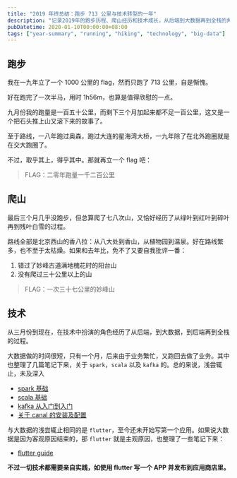 ```yaml
---
title: "2019 年终总结：跑步 713 公里与技术转型的一年"
description: "记录2019年的跑步历程、爬山经历和技术成长，从后端到大数据再到全栈的角色转换，包含 Spark、Scala、Kafka 等技术学习心得"
pubDatetime: 2020-01-10T00:00:00+08:00
tags: ["year-summary", "running", "hiking", "technology", "big-data"]
---
```


## 跑步

我在一九年立了一个 1000 公里的 flag，然而只跑了 713 公里，自是惭愧。

好在跑完了一次半马，用时 1h56m，也算是值得欣慰的一点。

九月份我的跑量是一百五十公里，而剩下三个月加起来都不足一百公里，这又是一个把石头推上山又滚下来的故事了。

至于路线，一八年跑过奥森，跑过大连的星海湾大桥，一九年除了在北外跑圈就是在交大跑圈了。

不过，取乎其上，得乎其中。那就再立一个 flag 吧：

> FLAG：二零年跑量一千二百公里

## 爬山

最后三个月几乎没跑步，但总算爬了七八次山，又恰好经历了从绿叶到红叶到碎叶再到残叶白雪的过程。

路线全部是北京西山的香八拉：从八大处到香山，从植物园到温泉。好在路线繁多，也不至于太枯燥。如果和去年比，免不了又要自我批评一番：

1. 错过了妙峰古道满地槐花时的阳台山
1. 没有爬过三十公里以上的山

> FLAG：一次三十七公里的妙峰山

## 技术

从三月份到现在，在技术中扮演的角色经历了从后端，到大数据，到后端再到全栈的过程。

大数据做的时间很短，只有一个月，后来由于业务繁忙，又跑回去做了业务。其中也整理了几篇笔记下来，关于 `spark`，`scala` 以及 `kafka` 的。总的来说，浅尝辄止，未及深入

- [spark 基础](https://shanyue.tech/post/learning-spark/)
- [scala 基础](https://shanyue.tech/post/learning-scala/)
- [kafka 从入门到入门](https://shanyue.tech/post/learning-kafka/)
- [关于 canal 的安装及配置](https://shanyue.tech/post/canal-binlog-to-kafka/)

与大数据的浅尝辄止相同的是 `flutter`，至今还未开始写第一个应用。如果说大数据是因为客观原因结束的，那 `flutter` 就是主观原因，也整理了一些笔记下来：

- [flutter guide](https://shanyue.tech/post/flutter-guide/)

**不过一切技术都需要亲自实践，如使用 flutter 写一个 APP 并发布到应用商店里。**
